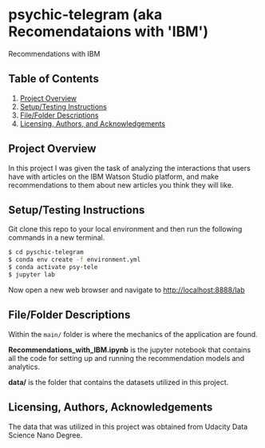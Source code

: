 # psychic-telegram (aka Recomendataions with 'IBM')

Recommendations with IBM

## Table of Contents

1. [Project Overview](#overview)
2. [Setup/Testing Instructions](#setup)
3. [File/Folder Descriptions](#files)
4. [Licensing, Authors, and Acknowledgements](#licensing)

## Project Overview <a name="overview"></a>

In this project I was given the task of analyzing the interactions that users have with articles on the IBM Watson Studio platform, and make recommendations to them about new articles you think they will like.

## Setup/Testing Instructions <a name="setup"></a>

Git clone this repo to your local environment and then run the following commands in a new terminal.

```bash
$ cd pyschic-telegram
$ conda env create -f environment.yml
$ conda activate psy-tele
$ jupyter lab
```

Now open a new web browser and navigate to [http://localhost:8888/lab](http://localhost:8888/lab)

## File/Folder Descriptions <a name="files"></a>

Within the `main/` folder is where the mechanics of the application are found.

**Recommendations_with_IBM.ipynb** is the jupyter notebook that contains all the code for setting up and running the recommendation models and analytics.

**data/** is the folder that contains the datasets utilized in this project.

## Licensing, Authors, Acknowledgements <a name="licensing"></a>

The data that was utilized in this project was obtained from Udacity Data Science Nano Degree.
